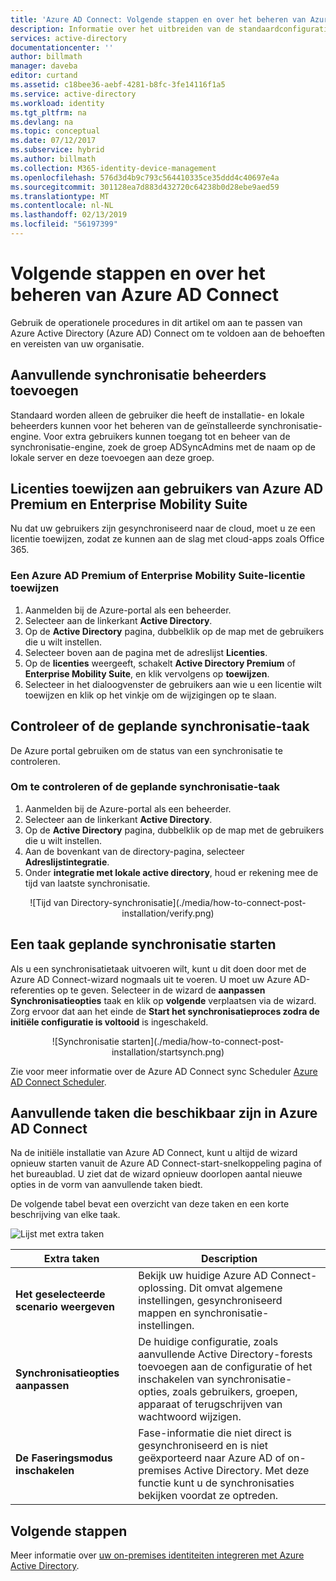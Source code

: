 ```yaml
---
title: 'Azure AD Connect: Volgende stappen en over het beheren van Azure AD Connect | Microsoft Docs'
description: Informatie over het uitbreiden van de standaardconfiguratie en operationele taken voor Azure AD Connect.
services: active-directory
documentationcenter: ''
author: billmath
manager: daveba
editor: curtand
ms.assetid: c18bee36-aebf-4281-b8fc-3fe14116f1a5
ms.service: active-directory
ms.workload: identity
ms.tgt_pltfrm: na
ms.devlang: na
ms.topic: conceptual
ms.date: 07/12/2017
ms.subservice: hybrid
ms.author: billmath
ms.collection: M365-identity-device-management
ms.openlocfilehash: 576d3d4b9c793c564410335ce35ddd4c40697e4a
ms.sourcegitcommit: 301128ea7d883d432720c64238b0d28ebe9aed59
ms.translationtype: MT
ms.contentlocale: nl-NL
ms.lasthandoff: 02/13/2019
ms.locfileid: "56197399"
---
```

# <a name="next-steps-and-how-to-manage-azure-ad-connect"></a>Volgende stappen en over het beheren van Azure AD Connect
Gebruik de operationele procedures in dit artikel om aan te passen van Azure Active Directory (Azure AD) Connect om te voldoen aan de behoeften en vereisten van uw organisatie.  

## <a name="add-additional-sync-admins"></a>Aanvullende synchronisatie beheerders toevoegen
Standaard worden alleen de gebruiker die heeft de installatie- en lokale beheerders kunnen voor het beheren van de geïnstalleerde synchronisatie-engine. Voor extra gebruikers kunnen toegang tot en beheer van de synchronisatie-engine, zoek de groep ADSyncAdmins met de naam op de lokale server en deze toevoegen aan deze groep.

## <a name="assign-licenses-to-azure-ad-premium-and-enterprise-mobility-suite-users"></a>Licenties toewijzen aan gebruikers van Azure AD Premium en Enterprise Mobility Suite
Nu dat uw gebruikers zijn gesynchroniseerd naar de cloud, moet u ze een licentie toewijzen, zodat ze kunnen aan de slag met cloud-apps zoals Office 365.

### <a name="to-assign-an-azure-ad-premium-or-enterprise-mobility-suite-license"></a>Een Azure AD Premium of Enterprise Mobility Suite-licentie toewijzen

1. Aanmelden bij de Azure-portal als een beheerder.
2. Selecteer aan de linkerkant **Active Directory**.
3. Op de **Active Directory** pagina, dubbelklik op de map met de gebruikers die u wilt instellen.
4. Selecteer boven aan de pagina met de adreslijst **Licenties**.
5. Op de **licenties** weergeeft, schakelt **Active Directory Premium** of **Enterprise Mobility Suite**, en klik vervolgens op **toewijzen**.
6. Selecteer in het dialoogvenster de gebruikers aan wie u een licentie wilt toewijzen en klik op het vinkje om de wijzigingen op te slaan.

## <a name="verify-the-scheduled-synchronization-task"></a>Controleer of de geplande synchronisatie-taak
De Azure portal gebruiken om de status van een synchronisatie te controleren.

### <a name="to-verify-the-scheduled-synchronization-task"></a>Om te controleren of de geplande synchronisatie-taak
1. Aanmelden bij de Azure-portal als een beheerder.
2. Selecteer aan de linkerkant **Active Directory**.
3. Op de **Active Directory** pagina, dubbelklik op de map met de gebruikers die u wilt instellen.
4. Aan de bovenkant van de directory-pagina, selecteer **Adreslijstintegratie**.
5. Onder **integratie met lokale active directory**, houd er rekening mee de tijd van laatste synchronisatie.

<center>![Tijd van Directory-synchronisatie](./media/how-to-connect-post-installation/verify.png)</center>

## <a name="start-a-scheduled-synchronization-task"></a>Een taak geplande synchronisatie starten
Als u een synchronisatietaak uitvoeren wilt, kunt u dit doen door met de Azure AD Connect-wizard nogmaals uit te voeren.  U moet uw Azure AD-referenties op te geven.  Selecteer in de wizard de **aanpassen Synchronisatieopties** taak en klik op **volgende** verplaatsen via de wizard. Zorg ervoor dat aan het einde de **Start het synchronisatieproces zodra de initiële configuratie is voltooid** is ingeschakeld.

<center>![Synchronisatie starten](./media/how-to-connect-post-installation/startsynch.png)</center>

Zie voor meer informatie over de Azure AD Connect sync Scheduler [Azure AD Connect Scheduler](how-to-connect-sync-feature-scheduler.md).

## <a name="additional-tasks-available-in-azure-ad-connect"></a>Aanvullende taken die beschikbaar zijn in Azure AD Connect
Na de initiële installatie van Azure AD Connect, kunt u altijd de wizard opnieuw starten vanuit de Azure AD Connect-start-snelkoppeling pagina of het bureaublad.  U ziet dat de wizard opnieuw doorlopen aantal nieuwe opties in de vorm van aanvullende taken biedt.  

De volgende tabel bevat een overzicht van deze taken en een korte beschrijving van elke taak.

![Lijst met extra taken](./media/how-to-connect-post-installation/addtasks.png)

| Extra taken | Description |
| --- | --- |
| **Het geselecteerde scenario weergeven** |Bekijk uw huidige Azure AD Connect-oplossing.  Dit omvat algemene instellingen, gesynchroniseerd mappen en synchronisatie-instellingen. |
| **Synchronisatieopties aanpassen** |De huidige configuratie, zoals aanvullende Active Directory-forests toevoegen aan de configuratie of het inschakelen van synchronisatie-opties, zoals gebruikers, groepen, apparaat of terugschrijven van wachtwoord wijzigen. |
| **De Faseringsmodus inschakelen** |Fase-informatie die niet direct is gesynchroniseerd en is niet geëxporteerd naar Azure AD of on-premises Active Directory.  Met deze functie kunt u de synchronisaties bekijken voordat ze optreden. |

## <a name="next-steps"></a>Volgende stappen
Meer informatie over [uw on-premises identiteiten integreren met Azure Active Directory](whatis-hybrid-identity.md).
